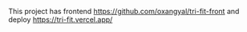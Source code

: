 This project has frontend  https://github.com/oxangyal/tri-fit-front
and deploy https://tri-fit.vercel.app/
